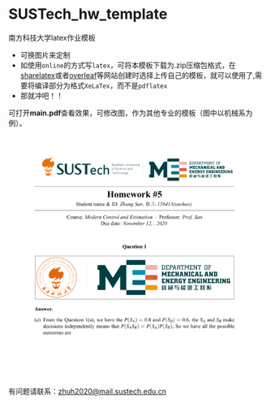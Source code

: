 # SUSTech_hw_template
南方科技大学latex作业模板
- 可换图片来定制
- 如使用`online`的方式写`latex`，可将本模板下载为.zip压缩包格式，在[sharelatex](https://sharelatex.cra.moe)或者[overleaf](https://www.overleaf.com)等网站创建时选择上传自己的模板，就可以使用了,需要将编译部分为格式`XeLaTex`，而不是`pdflatex`
- 那就冲吧！！

可打开**main.pdf**查看效果，可修改图，作为其他专业的模板（图中以机械系为例）。

![image-20210224171250308](https://raw.githubusercontent.com/zhuhu00/img/master/20210224171257.png)

有问题请联系：zhuh2020@mail.sustech.edu.cn
